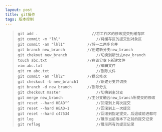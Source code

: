 ```yaml
---
layout: post
title: git操作
tags: 版本控制
---
```


> ```shell
> git add .                        //将工作区的修改提交到缓存区
> git commit -m "lhl"				 //将缓存区的提交到对象区
> git commit -am "lhl1"			 //将一二两步合并
> git branch new_branch			 //创建新分支new_branch
> git chekout new_branch			 //切换到新分支new_branch
> touch abc.txt					 //在该分支下新建文件
> vim abc.txt						 //编辑文件
> git rm abc.txt					 //删除文件
> git commit -am "lhl2"			 //提交修改
> git checkout -b new_branch1		 //新建分支并切换
> git branch -d new_branch		 //删除分支
> git checkout master				 //切换到主分支
> git merge new_branch			 //主分支融合new_branch所提交的修改
> git reset --hard HEAD^^			 //回滚到上两次提交
> git reset --hard HEAD~1			 //回滚到上一次提交
> git reset --hard c47534			 //回滚到指定提交，后退或前进都可
> git log							 //展示当前版本下之前的提交记录
> git reflog						 //展示所有的提交记录
> ```
>
> 
